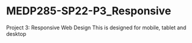 # MEDP285-SP22-P3_Responsive
Project 3: Responsive Web Design
This is designed for mobile, tablet and desktop
